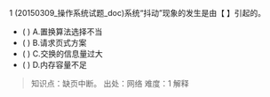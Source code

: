 1
(20150309_操作系统试题_doc)系统“抖动”现象的发生是由【 】引起的。
- ( ) A.置换算法选择不当 
- ( ) B.请求页式方案 
- ( ) C.交换的信息量过大 
- ( ) D.内存容量不足

> 知识点：缺页中断。
> 出处：网络
> 难度：1
> 解释
